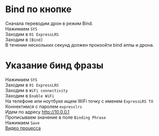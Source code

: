 # Bind по кнопке
Сначала переводим дрон в режим Bind.  
Нажимаем `SYS`  
Заходим в `01 ExpressLRS`  
Заходим в `[Bind]`  
В течении нескольких секунд должен произойти bind аппы и дрона.

# Указание бинд фразы
Нажимаем `SYS`  
Заходим в `01 ExpressLRS`  
Заходим в `WiFi connectivity`  
Заходим в `Enable WiFi`  
На телефоне или ноутбуке ищем WiFi точку с именем `ExpressLRS TX`   
Коннектимся с паролем `expresslrs`  
Идем по адресу http://10.0.0.1  
Прописываем значение в поле `Binding Phrase`  
Нажимаем `Save`  
[Видео процесса](Tx_SetBindPhraseOverWiFi.mp4)



